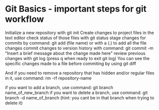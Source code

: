 # Git Basics - important steps for git workflow

Initialize a new repository with git init
Create changes to project files in the text editor
check status of those files with git status
stage changes for commits by command: git add (file name) 
          or with a (.) to add all the file changes
commit changes to version history with command: 
          git commit -m "Insert a brief message about the change made here"
review previous changes with git log (press q when ready to exit git log)
You can see the specific changes made to a file before commiting by using git diff

And if you need to remove a repository that has hidden and/or regular files in it, 
          use command: rm -rf repository-name

if you want to add a branch, use command: git branch name_of_new_branch 
if you want to delete a branch, use command: git branch -d name_of_branch 
          (hint: you cant be in that branch when trying to delete it)